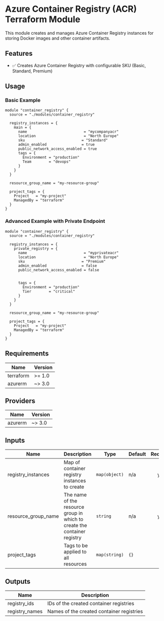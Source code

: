 # Azure Container Registry (ACR) Terraform Module

This module creates and manages Azure Container Registry instances for storing Docker images and other container artifacts.

## Features

- ✅ Creates Azure Container Registry with configurable SKU (Basic, Standard, Premium)

## Usage

### Basic Example

```hcl
module "container_registry" {
  source = "./modules/container_registry"

  registry_instances = {
    main = {
      name                          = "mycompanyacr"
      location                      = "North Europe"
      sku                          = "Standard"
      admin_enabled                = true
      public_network_access_enabled = true
      tags = {
        Environment = "production"
        Team        = "devops"
      }
    }
  }

  resource_group_name = "my-resource-group"
  
  project_tags = {
    Project   = "my-project"
    ManagedBy = "terraform"
  }
}
```

### Advanced Example with Private Endpoint

```hcl
module "container_registry" {
  source = "./modules/container_registry"

  registry_instances = {
    private_registry = {
      name                          = "myprivateacr"
      location                      = "North Europe"
      sku                          = "Premium"
      admin_enabled                = false
      public_network_access_enabled = false
  
      
      tags = {
        Environment = "production"
        Tier        = "critical"
      }
    }
  }

  resource_group_name = "my-resource-group"
  
  project_tags = {
    Project   = "my-project"
    ManagedBy = "terraform"
  }
}
```

## Requirements

| Name | Version |
|------|---------|
| terraform | >= 1.0 |
| azurerm | ~> 3.0 |

## Providers

| Name | Version |
|------|---------|
| azurerm | ~> 3.0 |

## Inputs

| Name | Description | Type | Default | Required |
|------|-------------|------|---------|:--------:|
| registry_instances | Map of container registry instances to create | `map(object)` | n/a | yes |
| resource_group_name | The name of the resource group in which to create the container registry | `string` | n/a | yes |
| project_tags | Tags to be applied to all resources | `map(string)` | `{}` | no |

## Outputs

| Name | Description |
|------|-------------|
| registry_ids | IDs of the created container registries |
| registry_names | Names of the created container registries |
